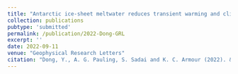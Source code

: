 ```yaml
---
title: "Antarctic ice-sheet meltwater reduces transient warming and climate sensitivity through the sea-surface temperature pattern effect"
collection: publications
pubtype: 'submitted'
permalink: /publication/2022-Dong-GRL
excerpt: ''
date: 2022-09-11
venue: "Geophysical Research Letters"
citation: "Dong, Y., A. G. Pauling, S. Sadai and K. C. Armour (2022). &quot;Antarctic ice-sheet meltwater reduces transient warming and climate sensitivity through the sea-surface temperature pattern effect&quot; <i>Geophysical Research Letters</i>. (submitted)"
---
```


